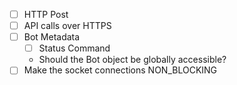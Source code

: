 - [ ] HTTP Post
- [ ] API calls over HTTPS
- [ ] Bot Metadata
	- [ ] Status Command
	* Should the Bot object be globally accessible?
- [ ] Make the socket connections NON_BLOCKING
